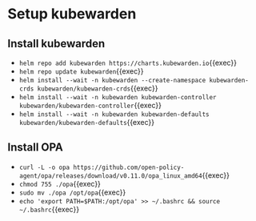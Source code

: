 # Setup kubewarden

## Install kubewarden
- `helm repo add kubewarden https://charts.kubewarden.io`{{exec}}
- `helm repo update kubewarden`{{exec}}
- `helm install --wait -n kubewarden --create-namespace kubewarden-crds kubewarden/kubewarden-crds`{{exec}}
- `helm install --wait -n kubewarden kubewarden-controller kubewarden/kubewarden-controller`{{exec}}
- `helm install --wait -n kubewarden kubewarden-defaults kubewarden/kubewarden-defaults`{{exec}}

## Install OPA
- `curl -L -o opa https://github.com/open-policy-agent/opa/releases/download/v0.11.0/opa_linux_amd64`{{exec}}
- `chmod 755 ./opa`{{exec}}
- `sudo mv ./opa /opt/opa`{{exec}}
- `echo 'export PATH=$PATH:/opt/opa' >> ~/.bashrc && source ~/.bashrc`{{exec}}
